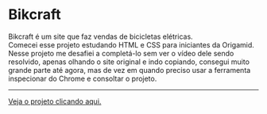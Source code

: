 <h1>Bikcraft</h1>
<p>Bikcraft é um site que faz vendas de bicicletas elétricas. <br> Comecei esse projeto estudando HTML e CSS para iniciantes da Origamid. <br> Nesse projeto me desafiei a completá-lo sem ver o vídeo dele sendo resolvido, apenas olhando o site original e indo copiando, consegui muito grande parte até agora, mas de vez em quando preciso usar a ferramenta inspecionar do Chrome e consoltar o projeto.</p>

<hr>
<a href="https://bikcraft-mz8n.vercel.app/" target="_blank">Veja o projeto clicando aqui.</a>
